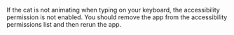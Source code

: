 If the cat is not animating when typing on your keyboard, the accessibility permission is not enabled.
You should remove the app from the accessibility permissions list and then rerun the app.